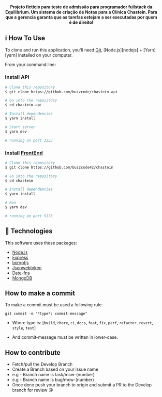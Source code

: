<h4 align="center">
  Projeto fictício para teste de admissão para programador fullstack da Equilibrium. Um sistema de criação de Notas para a Clínica Chastein. Para que a gerencia garanta que as tarefas estejam a ser executadas por quem é de direito! 
</h4>

## :information_source: How To Use

To clone and run this application, you'll need [Git](https://git-scm.com), [Node.js][nodejs] + [Yarn][yarn] installed on your computer.

From your command line:

### Install API

```bash
# Clone this repository
$ git clone https://github.com/buzzcode/chastein-api

# Go into the repository
$ cd chastein-api

# Install dependencies
$ yarn install

# Start server
$ yarn dev

# running on port 3333
```

### Install [FrontEnd](https://github.com/buzzcode42/chastein) 

```bash
# Clone this repository
$ git clone https://github.com/buzzcode42/chastein

# Go into the repository
$ cd chastein

# Install dependencies
$ yarn install

# Run
$ yarn dev

# running on port 5173
```

## :rocket: Technologies

This software uses these packages:

- [Node.js](https://nodejs.org/)
- [Express](https://expressjs.com/pt-br/)
- [bcryptjs](https://github.com/dcodeIO/bcrypt.js)
- [Jsonwebtoken](https://github.com/auth0/node-jsonwebtoken)
- [Date-fns](https://date-fns.org/)
- [MongoDB](https://www.mongodb.com/)

## How to make a commit

 To make a commit must be used a following rule:

 `git commit -m "*type*: commit-message"`

- Where type is: [`build`, `chore`, `ci`, `docs`, `feat`, `fix`, `perf`, `refactor`, `revert`, `style`, `test`]

- And commit-message must be written in lower-case.

## How to contribute

- Fetch/pull the Develop Branch
- Create a Branch based on your issue name
- e.g - Branch name is task/mcw-(number)
- e.g - Branch name is bug/mcw-(number)
- Once done push your branch to origin and submit a PR to the Develop branch for review 😘